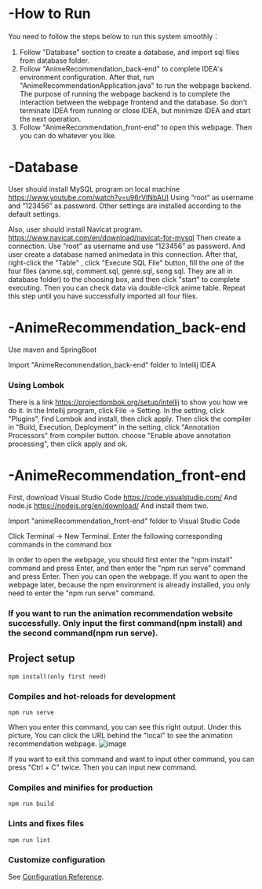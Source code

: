 # -How to Run
You need to follow the steps below to run this system smoothly：
1. Follow "Database" section to create a database, and import sql files from database folder.
2. Follow "AnimeRecommendation_back-end" to complete IDEA's environment configuration. After that, run "AnimeRecommendationApplication.java" to run the webpage backend. The purpose of running the webpage backend is to complete the interaction between the webpage frontend and the database. So don't terminate IDEA from running or close IDEA, but minimize IDEA and start the next operation.
3. Follow "AnimeRecommendation_front-end" to open this webpage. Then you can do whatever you like.

# -Database
User should install MySQL program on local machine
https://www.youtube.com/watch?v=u96rVINbAUI
Using “root” as username and “123456” as password. Other settings are installed according to the default settings.


Also, user should install Navicat program.
https://www.navicat.com/en/download/navicat-for-mysql
Then create a connection. Use “root” as username and use “123456” as password. And user create a database named animedata in this connection. After that, right-click the "Table" , click "Execute SQL File" button, fill the one of the four files (anime.sql, comment.sql, genre.sql, song.sql. They are all in database folder) to the choosing box, and then click "start" to complete executing. Then you can check data via double-click anime table. Repeat this step until you have successfully imported all four files.



# -AnimeRecommendation_back-end
Use maven and SpringBoot

Import "AnimeRecommendation_back-end" folder to Intellij IDEA

### Using Lombok
There is a link https://projectlombok.org/setup/intellij to show you how we do it.
In the Intellij program, click File -> Setting. In the setting, click "Plugins", find Lombok and install, then click apply. Then click the compiler in "Build, Execution, Deployment" in the setting, click "Annotation Processors" from compiler button. choose "Enable above annotation processing", then click apply and ok.



# -AnimeRecommendation_front-end
First, download Visual Studio Code 
https://code.visualstudio.com/
And node.js
https://nodejs.org/en/download/
And install them two.

Import "animeRecommendation_front-end" folder to Visual Studio Code

Click Terminal -> New Terminal. Enter the following corresponding commands in the command box

In order to open the webpage, you should first enter the "npm install" command and press Enter, and then enter the "npm run serve" command and press Enter. Then you can open the webpage. If you want to open the webpage later, because the npm environment is already installed, you only need to enter the "npm run serve" command.

### If you want to run the animation recommendation website successfully. Only input the first command(npm install) and the second command(npm run serve).

## Project setup
```
npm install(only first need)
```

### Compiles and hot-reloads for development
```
npm run serve
```

When you enter this command, you can see this right output. Under this picture, You can click the URL behind the "local" to see the animation recommendation webpage.
![image](https://github.com/bsu-cs222-summer20-dll/an-anime-recommendation-system/blob/master/output1.png)


If you want to exit this command and want to input other command, you can press "Ctrl + C" twice. Then you can input new command.


### Compiles and minifies for production
```
npm run build
```

### Lints and fixes files
```
npm run lint
```

### Customize configuration
See [Configuration Reference](https://cli.vuejs.org/config/).
